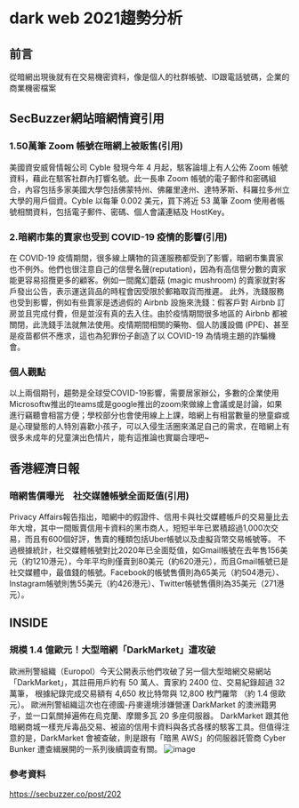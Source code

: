 # dark web 2021趨勢分析
## 前言
  從暗網出現後就有在交易機密資料，像是個人的社群帳號、ID跟電話號碼，企業的商業機密檔案
## SecBuzzer網站暗網情資引用
### 1.50萬筆 Zoom 帳號在暗網上被販售(引用)
  美國資安威脅情報公司 Cyble 發現今年 4 月起，駭客論壇上有人公佈 Zoom 帳號資料，藉此在駭客社群內打響名號。此一長串 Zoom 帳號的電子郵件和密碼組合，內容包括多家美國大學包括佛蒙特州、佛羅里達州、達特茅斯、科羅拉多州立大學的用戶個資。Cyble 以每筆 0.002 美元，買下將近 53 萬筆 Zoom 使用者帳號相關資料，包括電子郵件、密碼、個人會議連結及 HostKey。
### 2.暗網市集的賣家也受到 COVID-19 疫情的影響(引用)
  在 COVID-19 疫情期間，很多線上購物的貨運服務都受到了影響，暗網市集賣家也不例外。他們也很注意自己的信譽名聲(reputation)，因為有高信譽分數的賣家能更容易招攬更多的顧客。例如一間魔幻蘑菇 (magic mushroom) 的賣家就對客戶發出公告，表示運送貨品的時程會因受限於郵箱取貨而推遲。
此外，洗錢服務也受到影響，例如有些賣家是透過假的 Airbnb 設施來洗錢：假客戶對 Airbnb 訂房並且完成付費，但是並沒有真的去入住。由於疫情期間很多地區的 Airbnb 都被關閉，此洗錢手法就無法使用。疫情期間相關的藥物、個人防護設備 (PPE)、甚至是疫苗都供不應求，這也為犯罪份子創造了以 COVID-19 為情境主題的詐騙機會。
### 個人觀點
  以上兩個期刊，趨勢是全球受COVID-19影響，需要居家辦公，多數的企業使用Microsoftw推出的teams或是google推出的zoom來做線上會議或是討論，如果進行竊聽會相當方便；學校部分也會使用線上上課，暗網上有相當數量的戀童癖或是心理變態的人特別喜歡小孩子，可以入侵生活圈來滿足自己的需求，在暗網上有很多未成年的兒童演出色情片，能有這推論也實屬合理吧~
## 香港經濟日報
### 暗網售價曝光　社交媒體帳號全面貶值(引用)
  Privacy Affairs報告指出，暗網中的假證件、信用卡與社交媒體帳戶的交易量比去年大增，其中一間販賣信用卡資料的黑市商人，短短半年已累積超過1,000次交易，而且有600個好評，售賣的種類包括Uber帳號以及虛擬貨幣交易帳號等。
  不過根據統計，社交媒體帳號對比2020年已全面貶值，如Gmail帳號在去年售156美元（約1210港元），今年平均則僅賣到80美元（約620港元），而且Gmail帳號已是社交媒體中，最值錢的帳號。Facebook的帳號售價則為65美元（約504港元）、Instagram帳號則售55美元（約426港元）、Twitter帳號售價則為35美元（271港元）。
## INSIDE
### 規模 1.4 億歐元！大型暗網「DarkMarket」遭攻破
  歐洲刑警組織（Europol）今天公開表示他們攻破了另一個大型暗網交易網站「DarkMarket」，其註冊用戶約有 50 萬人、賣家約 2400 位、交易紀錄超過 32 萬筆， 根據紀錄完成交易額有 4,650 枚比特幣與 12,800 枚門羅幣 （約 1.4 億歐元）。
歐洲刑警組織這次也在德國-丹麥邊境涉嫌營運 DarkMarket 的澳洲籍男子，並一口氣關掉遍佈在烏克蘭、摩爾多瓦 20 多座伺服器。
  DarkMarket 跟其他暗網商城一樣充斥毒品交易、被盜的信用卡資料與各式各樣的駭客工具。但值得注意的是，DarkMarket 會被查破，則是跟有「暗黑 AWS」的伺服器託管商 Cyber​​Bunker 遭查緝展開的一系列後續調查有關。
![image](https://user-images.githubusercontent.com/34079799/122902491-1155a700-d381-11eb-9208-855349c58ae0.png)

### 參考資料
  https://secbuzzer.co/post/202
